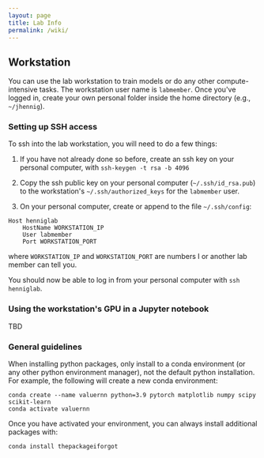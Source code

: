 ```yaml
---
layout: page
title: Lab Info
permalink: /wiki/
---
```


## Workstation

You can use the lab workstation to train models or do any other compute-intensive tasks. The workstation user name is `labmember`. Once you've logged in, create your own personal folder inside the home directory (e.g., `~/jhennig`).

### Setting up SSH access

To ssh into the lab workstation, you will need to do a few things:

1. If you have not already done so before, create an ssh key on your personal computer, with `ssh-keygen -t rsa -b 4096`

2. Copy the ssh public key on your personal computer (`~/.ssh/id_rsa.pub`) to the workstation's `~/.ssh/authorized_keys` for the `labmember` user.

3. On your personal computer, create or append to the file `~/.ssh/config`:

```
Host henniglab
    HostName WORKSTATION_IP
    User labmember
    Port WORKSTATION_PORT
```

where `WORKSTATION_IP` and `WORKSTATION_PORT` are numbers I or another lab member can tell you.

You should now be able to log in from your personal computer with `ssh henniglab`.

### Using the workstation's GPU in a Jupyter notebook

TBD


### General guidelines

When installing python packages, only install to a conda environment (or any other python environment manager), not the default python installation. For example, the following will create a new conda environment:

```
conda create --name valuernn python=3.9 pytorch matplotlib numpy scipy scikit-learn
conda activate valuernn
```

Once you have activated your environment, you can always install additional packages with:
```
conda install thepackageiforgot
```
